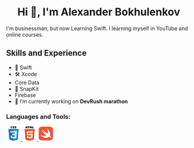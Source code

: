 


<h1 align="center">Hi 👋, I'm Alexander Bokhulenkov</h1>
<p>I'm businessman, but now Learning Swift. I learning myself in YouTube and online courses.</p>

<h2>Skills and Experience</h2>

- 🐧 Swift
- 🛠 Xcode
- Core Data
- 📝 SnapKit
- Firebase
- 🔭 I’m currently working on **DevRush marathon**

<h3 align="left">Languages and Tools:</h3>
<p align="left"> <a href="https://www.w3schools.com/css/" target="_blank" rel="noreferrer"> <img src="https://raw.githubusercontent.com/devicons/devicon/master/icons/css3/css3-original-wordmark.svg" alt="css3" width="40" height="40"/> </a> <a href="https://www.w3.org/html/" target="_blank" rel="noreferrer"> <img src="https://raw.githubusercontent.com/devicons/devicon/master/icons/html5/html5-original-wordmark.svg" alt="html5" width="40" height="40"/> </a> <a href="https://developer.apple.com/swift/" target="_blank" rel="noreferrer"> <img src="https://raw.githubusercontent.com/devicons/devicon/master/icons/swift/swift-original.svg" alt="swift" width="40" height="40"/> </a> </p>
